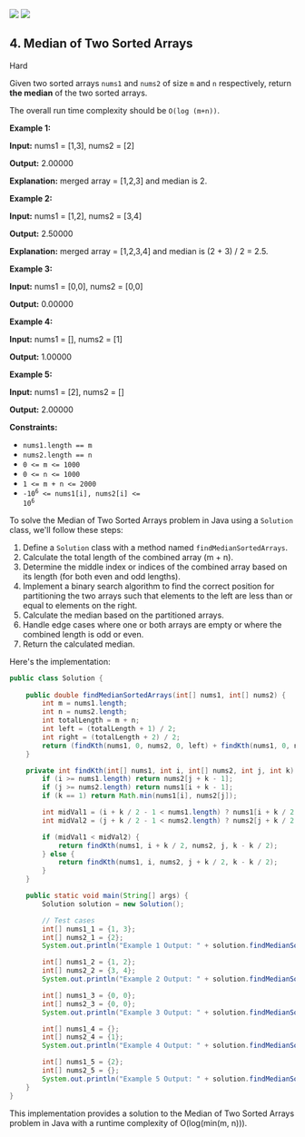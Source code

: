 [![](https://img.shields.io/github/stars/LeetCode-in-Cpp/LeetCode-in-Cpp?label=Stars&style=flat-square)](https://github.com/LeetCode-in-Cpp/LeetCode-in-Cpp)
[![](https://img.shields.io/github/forks/LeetCode-in-Cpp/LeetCode-in-Cpp?label=Fork%20me%20on%20GitHub%20&style=flat-square)](https://github.com/LeetCode-in-Cpp/LeetCode-in-Cpp/fork)

## 4\. Median of Two Sorted Arrays

Hard

Given two sorted arrays `nums1` and `nums2` of size `m` and `n` respectively, return **the median** of the two sorted arrays.

The overall run time complexity should be `O(log (m+n))`.

**Example 1:**

**Input:** nums1 = [1,3], nums2 = [2]

**Output:** 2.00000

**Explanation:** merged array = [1,2,3] and median is 2. 

**Example 2:**

**Input:** nums1 = [1,2], nums2 = [3,4]

**Output:** 2.50000

**Explanation:** merged array = [1,2,3,4] and median is (2 + 3) / 2 = 2.5. 

**Example 3:**

**Input:** nums1 = [0,0], nums2 = [0,0]

**Output:** 0.00000 

**Example 4:**

**Input:** nums1 = [], nums2 = [1]

**Output:** 1.00000 

**Example 5:**

**Input:** nums1 = [2], nums2 = []

**Output:** 2.00000 

**Constraints:**

*   `nums1.length == m`
*   `nums2.length == n`
*   `0 <= m <= 1000`
*   `0 <= n <= 1000`
*   `1 <= m + n <= 2000`
*   <code>-10<sup>6</sup> <= nums1[i], nums2[i] <= 10<sup>6</sup></code>

To solve the Median of Two Sorted Arrays problem in Java using a `Solution` class, we'll follow these steps:

1. Define a `Solution` class with a method named `findMedianSortedArrays`.
2. Calculate the total length of the combined array (m + n).
3. Determine the middle index or indices of the combined array based on its length (for both even and odd lengths).
4. Implement a binary search algorithm to find the correct position for partitioning the two arrays such that elements to the left are less than or equal to elements on the right.
5. Calculate the median based on the partitioned arrays.
6. Handle edge cases where one or both arrays are empty or where the combined length is odd or even.
7. Return the calculated median.

Here's the implementation:

```java
public class Solution {
    
    public double findMedianSortedArrays(int[] nums1, int[] nums2) {
        int m = nums1.length;
        int n = nums2.length;
        int totalLength = m + n;
        int left = (totalLength + 1) / 2;
        int right = (totalLength + 2) / 2;
        return (findKth(nums1, 0, nums2, 0, left) + findKth(nums1, 0, nums2, 0, right)) / 2.0;
    }

    private int findKth(int[] nums1, int i, int[] nums2, int j, int k) {
        if (i >= nums1.length) return nums2[j + k - 1];
        if (j >= nums2.length) return nums1[i + k - 1];
        if (k == 1) return Math.min(nums1[i], nums2[j]);

        int midVal1 = (i + k / 2 - 1 < nums1.length) ? nums1[i + k / 2 - 1] : Integer.MAX_VALUE;
        int midVal2 = (j + k / 2 - 1 < nums2.length) ? nums2[j + k / 2 - 1] : Integer.MAX_VALUE;

        if (midVal1 < midVal2) {
            return findKth(nums1, i + k / 2, nums2, j, k - k / 2);
        } else {
            return findKth(nums1, i, nums2, j + k / 2, k - k / 2);
        }
    }

    public static void main(String[] args) {
        Solution solution = new Solution();

        // Test cases
        int[] nums1_1 = {1, 3};
        int[] nums2_1 = {2};
        System.out.println("Example 1 Output: " + solution.findMedianSortedArrays(nums1_1, nums2_1));

        int[] nums1_2 = {1, 2};
        int[] nums2_2 = {3, 4};
        System.out.println("Example 2 Output: " + solution.findMedianSortedArrays(nums1_2, nums2_2));

        int[] nums1_3 = {0, 0};
        int[] nums2_3 = {0, 0};
        System.out.println("Example 3 Output: " + solution.findMedianSortedArrays(nums1_3, nums2_3));

        int[] nums1_4 = {};
        int[] nums2_4 = {1};
        System.out.println("Example 4 Output: " + solution.findMedianSortedArrays(nums1_4, nums2_4));

        int[] nums1_5 = {2};
        int[] nums2_5 = {};
        System.out.println("Example 5 Output: " + solution.findMedianSortedArrays(nums1_5, nums2_5));
    }
}
```

This implementation provides a solution to the Median of Two Sorted Arrays problem in Java with a runtime complexity of O(log(min(m, n))).